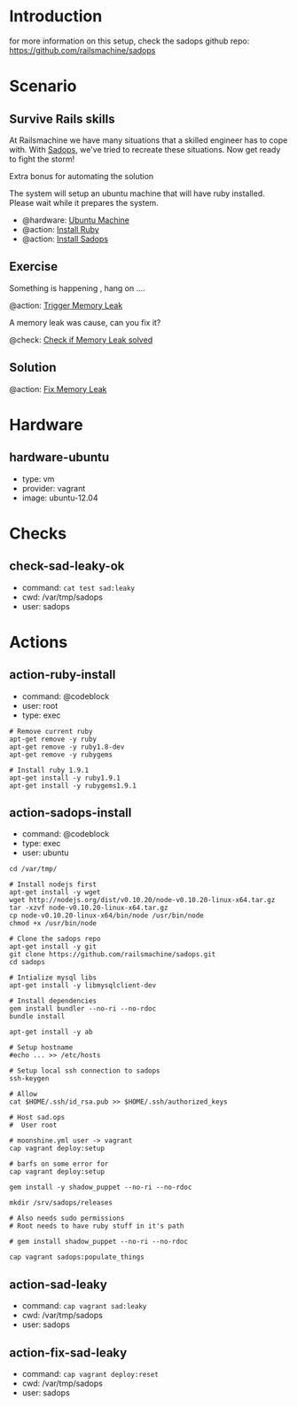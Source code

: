 # Introduction
for more information on this setup, check the sadops github repo:
<https://github.com/railsmachine/sadops>

# Scenario
## Survive Rails skills
At Railsmachine we have many situations that a skilled engineer has to cope with.
With [Sadops](http://sadops), we've tried to recreate these situations. Now get ready to fight the storm!

Extra bonus for automating the solution

The system will setup an ubuntu machine that will have ruby installed. Please wait while it prepares the system.

- @hardware: [Ubuntu Machine](#hardware-ubuntu)
- @action: [Install Ruby](#action-ruby-install)
- @action: [Install Sadops](#action-sadops-install)

## Exercise
Something is happening , hang on ....

@action: [Trigger Memory Leak](#action-sad-leaky)

A memory leak was cause, can you fix it?

@check: [Check if Memory Leak solved](#check-sad-leaky-ok)

## Solution
@action: [Fix Memory Leak](#action-fix-sad-leaky)

# Hardware
## hardware-ubuntu
- type: vm
- provider: vagrant
- image: ubuntu-12.04

# Checks
## check-sad-leaky-ok
- command: `cat test sad:leaky`
- cwd: /var/tmp/sadops
- user: sadops

# Actions
## action-ruby-install
- command: @codeblock
- user: root
- type: exec

```
# Remove current ruby
apt-get remove -y ruby
apt-get remove -y ruby1.8-dev
apt-get remove -y rubygems

# Install ruby 1.9.1
apt-get install -y ruby1.9.1
apt-get install -y rubygems1.9.1
```
## action-sadops-install
- command: @codeblock
- type: exec
- user: ubuntu

```
cd /var/tmp/

# Install nodejs first
apt-get install -y wget
wget http://nodejs.org/dist/v0.10.20/node-v0.10.20-linux-x64.tar.gz
tar -xzvf node-v0.10.20-linux-x64.tar.gz
cp node-v0.10.20-linux-x64/bin/node /usr/bin/node
chmod +x /usr/bin/node

# Clone the sadops repo
apt-get install -y git
git clone https://github.com/railsmachine/sadops.git
cd sadops

# Intialize mysql libs
apt-get install -y libmysqlclient-dev

# Install dependencies
gem install bundler --no-ri --no-rdoc
bundle install

apt-get install -y ab

# Setup hostname
#echo ... >> /etc/hosts

# Setup local ssh connection to sadops
ssh-keygen

# Allow
cat $HOME/.ssh/id_rsa.pub >> $HOME/.ssh/authorized_keys

# Host sad.ops
#  User root

# moonshine.yml user -> vagrant
cap vagrant deploy:setup

# barfs on some error for 
cap vagrant deploy:setup

gem install -y shadow_puppet --no-ri --no-rdoc

mkdir /srv/sadops/releases

# Also needs sudo permissions
# Root needs to have ruby stuff in it's path

# gem install shadow_puppet --no-ri --no-rdoc

cap vagrant sadops:populate_things
```
## action-sad-leaky
- command: `cap vagrant sad:leaky`
- cwd: /var/tmp/sadops
- user: sadops

## action-fix-sad-leaky
- command: `cap vagrant deploy:reset`
- cwd: /var/tmp/sadops
- user: sadops
